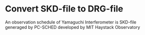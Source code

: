 # Convert SKD-file to DRG-file

An observation schedule of Yamaguchi Interferometer is SKD-file generaged by PC-SCHED developed by MIT Haystack Observatory
